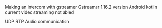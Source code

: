 Making an intercom with gstreamer
Gstreamer 1.16.2 version Android kotlin
current video streaming not abled

UDP RTP Audio communication
